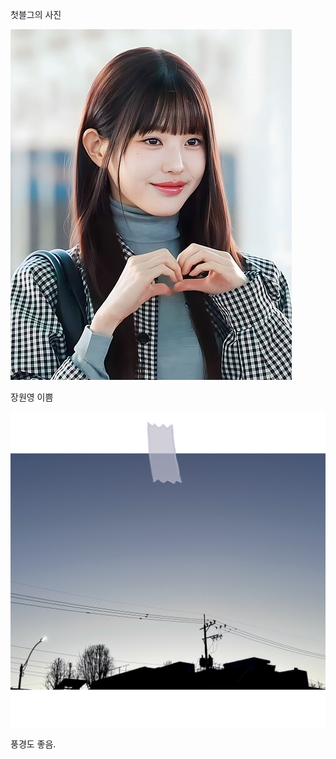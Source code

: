첫블그의 사진





![장원영](../images/2024-01-01-first-posting/장원영.jpg)

장원영 이쁨



![IMG_0219.PNG](../images/2024-01-01-first-posting/IMG_0219.PNG.png)

풍경도 좋음.